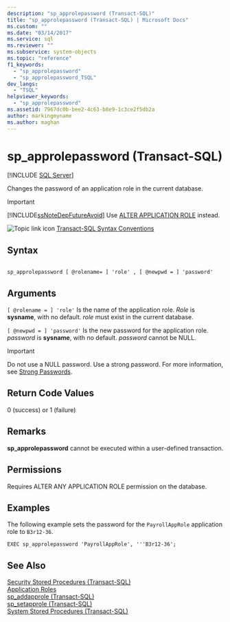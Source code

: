 ```yaml
---
description: "sp_approlepassword (Transact-SQL)"
title: "sp_approlepassword (Transact-SQL) | Microsoft Docs"
ms.custom: ""
ms.date: "03/14/2017"
ms.service: sql
ms.reviewer: ""
ms.subservice: system-objects
ms.topic: "reference"
f1_keywords: 
  - "sp_approlepassword"
  - "sp_approlepassword_TSQL"
dev_langs: 
  - "TSQL"
helpviewer_keywords: 
  - "sp_approlepassword"
ms.assetid: 7967dc0b-bee2-4c63-b8e9-1c3ce2f5db2a
author: markingmyname
ms.author: maghan
---
```

# sp_approlepassword (Transact-SQL)
[!INCLUDE [SQL Server](../../includes/applies-to-version/sqlserver.md)]

  Changes the password of an application role in the current database.  
  
> [!IMPORTANT]  
>  [!INCLUDE[ssNoteDepFutureAvoid](../../includes/ssnotedepfutureavoid-md.md)] Use [ALTER APPLICATION ROLE](../../t-sql/statements/alter-application-role-transact-sql.md) instead.  
  
 ![Topic link icon](../../database-engine/configure-windows/media/topic-link.gif "Topic link icon") [Transact-SQL Syntax Conventions](../../t-sql/language-elements/transact-sql-syntax-conventions-transact-sql.md)  
  
## Syntax  
  
```  
  
sp_approlepassword [ @rolename= ] 'role' , [ @newpwd = ] 'password'   
```  
  
## Arguments  
`[ @rolename = ] 'role'`
 Is the name of the application role. *Role* is **sysname**, with no default. *role* must exist in the current database.  
  
`[ @newpwd = ] 'password'`
 Is the new password for the application role. *password* is **sysname**, with no default. *password* cannot be NULL.  
  
> [!IMPORTANT]  
>  Do not use a NULL password. Use a strong password. For more information, see [Strong Passwords](../../relational-databases/security/strong-passwords.md).  
  
## Return Code Values  
 0 (success) or 1 (failure)  
  
## Remarks  
 **sp_approlepassword** cannot be executed within a user-defined transaction.  
  
## Permissions  
 Requires ALTER ANY APPLICATION ROLE permission on the database.  
  
## Examples  
 The following example sets the password for the `PayrollAppRole` application role to `B3r12-36`.  
  
```  
EXEC sp_approlepassword 'PayrollAppRole', '''B3r12-36';  
```  
  
## See Also  
 [Security Stored Procedures &#40;Transact-SQL&#41;](../../relational-databases/system-stored-procedures/security-stored-procedures-transact-sql.md)   
 [Application Roles](../../relational-databases/security/authentication-access/application-roles.md)   
 [sp_addapprole &#40;Transact-SQL&#41;](../../relational-databases/system-stored-procedures/sp-addapprole-transact-sql.md)   
 [sp_setapprole &#40;Transact-SQL&#41;](../../relational-databases/system-stored-procedures/sp-setapprole-transact-sql.md)   
 [System Stored Procedures &#40;Transact-SQL&#41;](../../relational-databases/system-stored-procedures/system-stored-procedures-transact-sql.md)  
  
  
